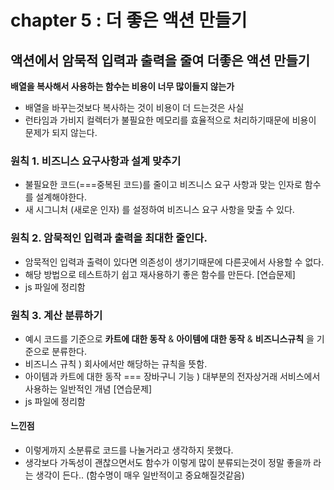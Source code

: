 # chapter 5 : 더 좋은 액션 만들기

## 액션에서 암묵적 입력과 출력을 줄여 더좋은 액션 만들기

**배열을 복사해서 사용하는 함수는 비용이 너무 많이들지 않는가**

- 배열을 바꾸는것보다 복사하는 것이 비용이 더 드는것은 사실
- 런타임과 가비지 컬렉터가 불필요한 메모리를 효율적으로 처리하기때문에 비용이 문제가 되지 않는다.

### 원칙 1. 비즈니스 요구사항과 설계 맞추기

- 불필요한 코드(===중복된 코드)를 줄이고 비즈니스 요구 사항과 맞는 인자로 함수를 설계해야한다.
- 새 시그니처 (새로운 인자) 를 설정하여 비즈니스 요구 사항을 맞출 수 있다.

### 원칙 2. 암묵적인 입력과 출력을 최대한 줄인다.

- 암묵적인 입력과 출력이 있다면 의존성이 생기기때문에 다른곳에서 사용할 수 없다.
- 해당 방법으로 테스트하기 쉽고 재사용하기 좋은 함수를 만든다.
  [연습문제]
- js 파일에 정리함

### 원칙 3. 계산 분류하기

- 예시 코드를 기준으로 **카트에 대한 동작** & **아이템에 대한 동작** & **비즈니스규칙** 을 기준으로 분류한다.
- 비즈니스 규칙 ) 회사에서만 해당하는 규칙을 뜻함.
- 아이템과 카트에 대한 동작 === 장바구니 기능 ) 대부분의 전자상거래 서비스에서 사용하는 일반적인 개념
  [연습문제]
- js 파일에 정리함

#### 느낀점

- 이렇게까지 소분류로 코드를 나눌거라고 생각하지 못했다.
- 생각보다 가독성이 괜찮으면서도 함수가 이렇게 많이 분류되는것이 정말 좋을까 라는 생각이 든다.. (함수명이 매우 일반적이고 중요해질것같음)
